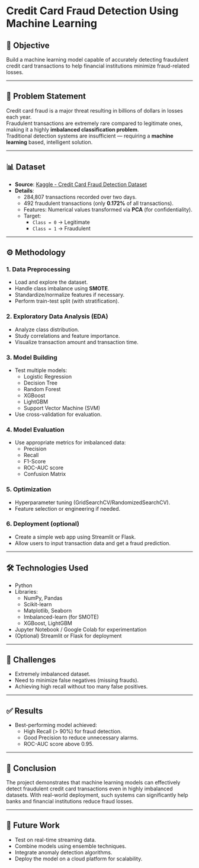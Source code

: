 <h1>Credit Card Fraud Detection Using Machine Learning</h1>

<h2>📌 Objective</h2>
<p>Build a machine learning model capable of accurately detecting fraudulent credit card transactions to help financial institutions minimize fraud-related losses.</p>

<hr>

<h2>🛑 Problem Statement</h2>
<p>Credit card fraud is a major threat resulting in billions of dollars in losses each year.<br>
Fraudulent transactions are extremely rare compared to legitimate ones, making it a highly <b>imbalanced classification problem</b>.<br>
Traditional detection systems are insufficient — requiring a <b>machine learning</b> based, intelligent solution.</p>

<hr>

<h2>📊 Dataset</h2>
<ul>
  <li><b>Source</b>: <a href="https://www.kaggle.com/datasets/mlg-ulb/creditcardfraud" target="_blank">Kaggle - Credit Card Fraud Detection Dataset</a></li>
  <li><b>Details</b>:
    <ul>
      <li>284,807 transactions recorded over two days.</li>
      <li>492 fraudulent transactions (only <b>0.172%</b> of all transactions).</li>
      <li>Features: Numerical values transformed via <b>PCA</b> (for confidentiality).</li>
      <li>Target:
        <ul>
          <li><code>Class = 0</code> → Legitimate</li>
          <li><code>Class = 1</code> → Fraudulent</li>
        </ul>
      </li>
    </ul>
  </li>
</ul>

<hr>

<h2>⚙️ Methodology</h2>

<h3>1. Data Preprocessing</h3>
<ul>
  <li>Load and explore the dataset.</li>
  <li>Handle class imbalance using <b>SMOTE</b>.</li>
  <li>Standardize/normalize features if necessary.</li>
  <li>Perform train-test split (with stratification).</li>
</ul>

<h3>2. Exploratory Data Analysis (EDA)</h3>
<ul>
  <li>Analyze class distribution.</li>
  <li>Study correlations and feature importance.</li>
  <li>Visualize transaction amount and transaction time.</li>
</ul>

<h3>3. Model Building</h3>
<ul>
  <li>Test multiple models:
    <ul>
      <li>Logistic Regression</li>
      <li>Decision Tree</li>
      <li>Random Forest</li>
      <li>XGBoost</li>
      <li>LightGBM</li>
      <li>Support Vector Machine (SVM)</li>
    </ul>
  </li>
  <li>Use cross-validation for evaluation.</li>
</ul>

<h3>4. Model Evaluation</h3>
<ul>
  <li>Use appropriate metrics for imbalanced data:
    <ul>
      <li>Precision</li>
      <li>Recall</li>
      <li>F1-Score</li>
      <li>ROC-AUC score</li>
      <li>Confusion Matrix</li>
    </ul>
  </li>
</ul>

<h3>5. Optimization</h3>
<ul>
  <li>Hyperparameter tuning (GridSearchCV/RandomizedSearchCV).</li>
  <li>Feature selection or engineering if needed.</li>
</ul>

<h3>6. Deployment (optional)</h3>
<ul>
  <li>Create a simple web app using Streamlit or Flask.</li>
  <li>Allow users to input transaction data and get a fraud prediction.</li>
</ul>

<hr>

<h2>🛠️ Technologies Used</h2>
<ul>
  <li>Python</li>
  <li>Libraries:
    <ul>
      <li>NumPy, Pandas</li>
      <li>Scikit-learn</li>
      <li>Matplotlib, Seaborn</li>
      <li>Imbalanced-learn (for SMOTE)</li>
      <li>XGBoost, LightGBM</li>
    </ul>
  </li>
  <li>Jupyter Notebook / Google Colab for experimentation</li>
  <li>(Optional) Streamlit or Flask for deployment</li>
</ul>

<hr>

<h2>🚧 Challenges</h2>
<ul>
  <li>Extremely imbalanced dataset.</li>
  <li>Need to minimize false negatives (missing frauds).</li>
  <li>Achieving high recall without too many false positives.</li>
</ul>

<hr>

<h2>✅ Results</h2>
<ul>
  <li>Best-performing model achieved:
    <ul>
      <li>High Recall (&gt; 90%) for fraud detection.</li>
      <li>Good Precision to reduce unnecessary alarms.</li>
      <li>ROC-AUC score above 0.95.</li>
    </ul>
  </li>
</ul>

<hr>

<h2>📝 Conclusion</h2>
<p>The project demonstrates that machine learning models can effectively detect fraudulent credit card transactions even in highly imbalanced datasets. 
With real-world deployment, such systems can significantly help banks and financial institutions reduce fraud losses.</p>

<hr>

<h2>🔮 Future Work</h2>
<ul>
  <li>Test on real-time streaming data.</li>
  <li>Combine models using ensemble techniques.</li>
  <li>Integrate anomaly detection algorithms.</li>
  <li>Deploy the model on a cloud platform for scalability.</li>
</ul>
